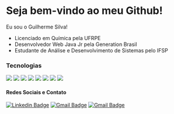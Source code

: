 # Seja bem-vindo ao meu Github! 
Eu sou o Guilherme Silva!
- Licenciado em Química pela UFRPE
- Desenvolvedor Web Java Jr pela Generation Brasil
- Estudante de Análise e Desenvolvimento de Sistemas pelo IFSP

### Tecnologias 
<img src="https://img.shields.io/badge/java-%23ED8B00.svg?&style=for-the-badge&logo=java&logoColor=white" />

<img src="https://img.shields.io/badge/spring%20-%236DB33F.svg?&style=for-the-badge&logo=spring&logoColor=white" />

<img src="https://img.shields.io/badge/mysql-%2300f.svg?&style=for-the-badge&logo=mysql&logoColor=white" />

<img src="https://img.shields.io/badge/angular%20-%23DD0031.svg?&style=for-the-badge&logo=angular&logoColor=white" />

<img src="https://img.shields.io/badge/html5%20-%23E34F26.svg?&style=for-the-badge&logo=html5&logoColor=white" />
 <img src="https://img.shields.io/badge/css3%20-%231572B6.svg?&style=for-the-badge&logo=css3&logoColor=white" />
  <img src="https://img.shields.io/badge/javascript%20-%23323330.svg?&style=for-the-badge&logo=javascript&logoColor=%23F7DF1E" />
  
<img src="https://img.shields.io/badge/python%20-%23323330.svg?&style=for-the-badge&logo=python&logoColor=%2F7DF1E" />

#### Redes Sociais e Contato
[![Linkedin Badge](https://img.shields.io/badge/-LinkedIn-blue?style=flat-square&logo=Linkedin&logoColor=white&link=https://www.linkedin.com/in/guilherme-silva-nascimento////)](https://www.linkedin.com/in/guilherme-silva-nascimento/) 
[![Gmail Badge](https://img.shields.io/badge/-Gmail-c14438?style=flat-square&logo=Gmail&logoColor=white&link=mailto:guilherme.paganini10@gmail.com)](mailto:guilherme.paganini10@gmail.com)
[![Gmail Badge](https://img.shields.io/badge/-Yahoo-8a2be2?style=flat-square&logo=Gmail&logoColor=white&link=mailto:guilherme_silvan@yahoo.com)](mailto:guilherme_silvan@yahoo.com)
